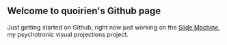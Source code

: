 ## Welcome to quoirien's Github page

Just getting started on Github, right now just working on the [Slide Machine](https://github.com/quoirien/slide-machine), my psychotronic visual projections project.
